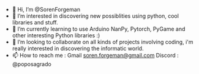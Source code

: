- 👋 Hi, I’m @SorenForgeman
- 👀 I’m interested in discovering new possiblities using python, cool libraries and stuff.
- 🌱 I’m currently learning to use Arduino NanPy, Pytorch, PyGame and other interesting Python libraries :) 
- 💞️ I’m looking to collaborate on all kinds of projects involving coding, i'm really interested in discovering the informatic world.
- 📫 How to reach me : Gmail soren.forgeman@gmail.com
                        Discord : @poposagrado

<!---
SorenForgeman/SorenForgeman is a ✨ special ✨ repository because its `README.md` (this file) appears on your GitHub profile.
You can click the Preview link to take a look at your changes.
--->
